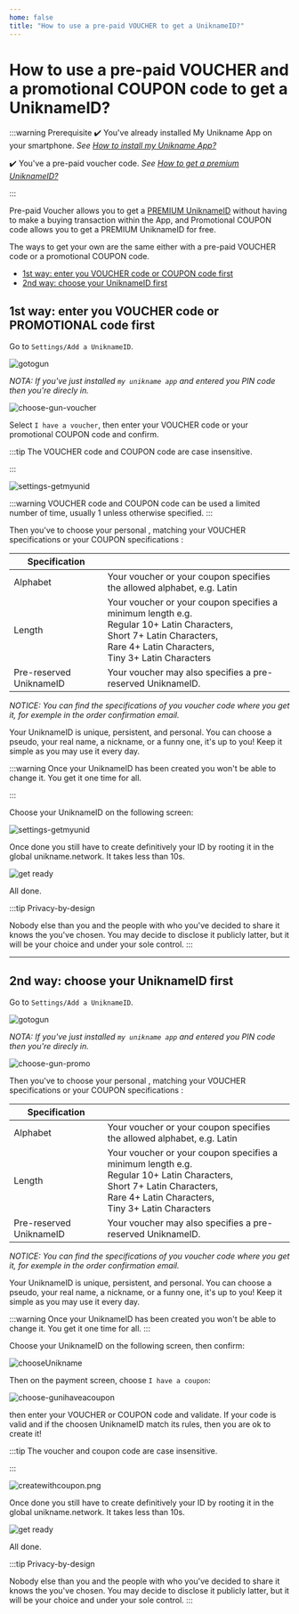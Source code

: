 ```yaml
---
home: false
title: "How to use a pre-paid VOUCHER to get a UniknameID?"
---
```


# How to use a pre-paid VOUCHER and a promotional COUPON code to get a UniknameID?

:::warning Prerequisite
:heavy_check_mark: You've already installed My Unikname App on your smartphone.
<hbox>_See [How to install my Unikname App?](./howto-install-my-unikname-app)_</hbox>

:heavy_check_mark: You've a pre-paid voucher code.
<hbox>_See [How to get a premium UniknameID?](./howto-get-premium-unikname)_</hbox>

:::

Pre-paid Voucher allows you to get a [PREMIUM UniknameID](what-are-differences-freemium-premium-unikname) without having to make a buying transaction within the App, and Promotional COUPON code allows you to get a PREMIUM UniknameID for free.

The ways to get your own <unid/> are the same either with a pre-paid VOUCHER code or a promotional COUPON code. 

* [1st way: enter you VOUCHER code or COUPON code first](#_1st-way-enter-you-voucher-code-or-promotional-code-first)
* [2nd way: choose your UniknameID first](#_2nd-way-choose-your-uniknameid-first)

## 1st way: enter you VOUCHER code or PROMOTIONAL code first

Go to `Settings/Add a UniknameID`. 

<hpicture>![gotogun](./images/gotogun.png)</hpicture>

_NOTA: If you've just installed `my unikname app` and entered you PIN code then you're direcly in._

<hpicture>![choose-gun-voucher](./images/choose-gunvoucher.png)</hpicture>

Select `I have a voucher`, then enter your VOUCHER code or your promotional COUPON code and confirm.

:::tip 
The VOUCHER code and COUPON code are case insensitive.

:::

<hpicture>![settings-getmyunid](./images/enter-voucher.png)</hpicture>

:::warning 
VOUCHER code and COUPON code can be used a limited number of time, usually 1 unless otherwise specified. 
:::

Then you've to choose your personal <unid/>, matching your VOUCHER specifications or your COUPON specifications : 

| Specification | |
|-|-|
|Alphabet| Your voucher or your coupon specifies the allowed alphabet, e.g. Latin|
|Length| Your voucher or your coupon specifies a minimum length e.g. <br/> Regular 10+ Latin Characters,<br/>Short 7+ Latin Characters,<br/>Rare 4+ Latin Characters,<br/>Tiny 3+ Latin Characters
|Pre-reserved UniknameID| Your voucher may also specifies a pre-reserved UniknameID.

_NOTICE: You can find the specifications of you voucher code where you get it, for exemple in the order confirmation email._

Your UniknameID is unique, persistent, and personal. You can choose a pseudo, your real name, a nickname, or a funny one, it's up to you! Keep it simple as you may use it every day.

:::warning
Once your UniknameID has been created you won't be able to change it. You get it one time for all. 

:::

Choose your UniknameID on the following screen:

<hpicture>![settings-getmyunid](./images/enter-voucher-unikname.png)</hpicture>

Once done you still have to create definitively your ID by rooting it in the global unikname.network. It takes less than 10s.

<hpicture>![get ready](./images/gunprocess-build.png)</hpicture>

All done.

:::tip Privacy-by-design

Nobody else than you and the people with who you've decided to share it knows the <unid/> you've chosen. You may decide to disclose it publicly latter, but it will be your choice and under your sole control.
:::

---

## 2nd way: choose your UniknameID first

Go to `Settings/Add a UniknameID`. 

<hpicture>![gotogun](./images/gotogun.png)</hpicture>

_NOTA: If you've just installed `my unikname app` and entered you PIN code then you're direcly in._

<hpicture>![choose-gun-promo](./images/choose-gunpromo.png)</hpicture>

Then you've to choose your personal <unid/>, matching your VOUCHER specifications or your COUPON specifications : 

| Specification | |
|-|-|
|Alphabet| Your voucher or your coupon specifies the allowed alphabet, e.g. Latin|
|Length| Your voucher or your coupon specifies a minimum length e.g. <br/> Regular 10+ Latin Characters,<br/>Short 7+ Latin Characters,<br/>Rare 4+ Latin Characters,<br/>Tiny 3+ Latin Characters
|Pre-reserved UniknameID| Your voucher may also specifies a pre-reserved UniknameID.

_NOTICE: You can find the specifications of you voucher code where you get it, for exemple in the order confirmation email._

Your UniknameID is unique, persistent, and personal. You can choose a pseudo, your real name, a nickname, or a funny one, it's up to you! Keep it simple as you may use it every day.

:::warning
Once your UniknameID has been created you won't be able to change it. You get it one time for all.
:::

Choose your UniknameID on the following screen, then confirm:

<hpicture>![chooseUnikname](./images/chooseyourunid.png)</hpicture>

Then on the payment screen, choose `I have a coupon`:

<hpicture>![choose-gunihaveacoupon](./images/choose-gunihaveacoupon.png)</hpicture>

then enter your VOUCHER or COUPON code and validate. If your code is valid and if the choosen UniknameID match its rules, then you are ok to create it!

:::tip 
The voucher and coupon code are case insensitive.

:::

<hpicture>![createwithcoupon.png](./images/createwithcoupon.png)</hpicture>


Once done you still have to create definitively your ID by rooting it in the global unikname.network. It takes less than 10s.

<hpicture>![get ready](./images/gunprocess-build.png)</hpicture>

All done.

:::tip Privacy-by-design

Nobody else than you and the people with who you've decided to share it knows the <unid/> you've chosen. You may decide to disclose it publicly latter, but it will be your choice and under your sole control.
:::

